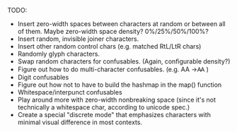 TODO: 

* Insert zero-width spaces between characters at random or between all of them. Maybe zero-width space density? 0%/25%/50%/100%?
* Insert random, invisible joiner characters.
* Insert other random control chars (e.g. matched RtL/LtR chars)
* Randomly glyph characters.
* Swap random characters for confusables. (Again, configurable density?)
* Figure out how to do multi-character confusables. (e.g. AA ->Ꜳ  )
* Digit confusables
* Figure out how not to have to build the hashmap in the map() function
* Whitespace/interpunct confusables
* Play around more with zero-width nonbreaking space (since it's not technically a whitespace char, according to unicode spec.)
* Create a special "discrete mode" that emphasizes characters with minimal visual difference in most contexts.
